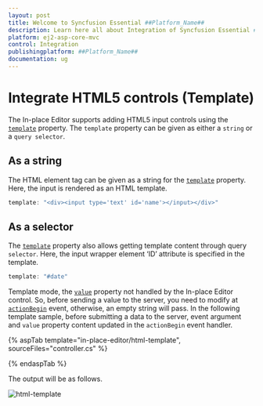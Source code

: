 ```yaml
---
layout: post
title: Welcome to Syncfusion Essential ##Platform_Name##
description: Learn here all about Integration of Syncfusion Essential ##Platform_Name## widgets based on HTML5 and jQuery.
platform: ej2-asp-core-mvc
control: Integration
publishingplatform: ##Platform_Name##
documentation: ug
---
```



# Integrate HTML5 controls (Template)

The In-place Editor supports adding HTML5 input controls using the [`template`](https://help.syncfusion.com/cr/aspnetcore-js2/Syncfusion.EJ2.InPlaceEditor.InPlaceEditor.html#Syncfusion_EJ2_InPlaceEditor_InPlaceEditor_Template) property. The `template` property can be given as either a `string` or a `query selector`.

## As a string

The HTML element tag can be given as a string for the [`template`](https://help.syncfusion.com/cr/aspnetcore-js2/Syncfusion.EJ2.InPlaceEditor.InPlaceEditor.html#Syncfusion_EJ2_InPlaceEditor_InPlaceEditor_Template) property. Here, the input is rendered as an HTML template.

```typescript
template: "<div><input type='text' id='name'></input></div>"

```

## As a selector

The [`template`](https://help.syncfusion.com/cr/aspnetcore-js2/Syncfusion.EJ2.InPlaceEditor.InPlaceEditor.html#Syncfusion_EJ2_InPlaceEditor_InPlaceEditor_Template) property also allows getting template content through query `selector`. Here, the input wrapper element ‘ID’ attribute is specified in the template.

```typescript
template: "#date"

```

Template mode, the [`value`](https://help.syncfusion.com/cr/aspnetcore-js2/Syncfusion.EJ2.InPlaceEditor.InPlaceEditor.html#Syncfusion_EJ2_InPlaceEditor_InPlaceEditor_Value) property not handled by the In-place Editor control. So, before sending a value to the server, you need to modify at [`actionBegin`](https://help.syncfusion.com/cr/aspnetcore-js2/Syncfusion.EJ2.InPlaceEditor.InPlaceEditor.html#Syncfusion_EJ2_InPlaceEditor_InPlaceEditor_ActionBegin) event, otherwise, an empty string will pass. In the following template sample, before submitting a data to the server, event argument and `value` property content updated in the `actionBegin` event handler.

{% aspTab template="in-place-editor/html-template", sourceFiles="controller.cs" %}

{% endaspTab %}

The output will be as follows.

![html-template](./images/html-template.PNG)